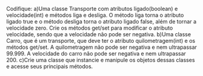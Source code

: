 Codifique:
a)Uma classe Transporte com atributos ligado(boolean) e velocidade(int) e métodos liga e
desliga. O método liga torna o atributo ligado true e o método desliga torna o atributo ligado
false, além de tornar a velocidade zero. Crie os métodos get/set para modificar o atributo
velocidade, sendo que a velocidade não pode ser negativa.
b)Uma classe Carro, que é um transporte, que deve ter o atributo quilometragem(int) e os
métodos get/set. A quilometragem não pode ser negativa e nem ultrapassar 99.999. A
velocidade do carro não pode ser negativa e nem ultrapassar 200.
c)Crie uma classe que instancie e manipule os objetos dessas classes e acesse seus principais
métodos.
